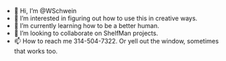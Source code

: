 - 👋 Hi, I’m @WSchwein
- 👀 I’m interested in figuring out how to use this in creative ways. 
- 🌱 I’m currently learning how to be a better human.
- 💞️ I’m looking to collaborate on ShelfMan projects. 
- 📫 How to reach me 314-504-7322.  Or yell out the window, sometimes that works too. 

<!---
WSchwein/WSchwein is a ✨ special ✨ repository because its `README.md` (this file) appears on your GitHub profile.
You can click the Preview link to take a look at your changes.
--->
